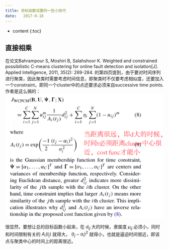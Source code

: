 ```yaml
--- 
title: 目标函数设置的一些小技巧
date:   2017-9-18
---
```




* content
{:toc}


## 直接相乘
在论文Bahrampour S, Moshiri B, Salahshoor K. Weighted and constrained possibilistic C-means clustering for online fault detection and isolation[J]. Applied Intelligence, 2011, 35(2): 269-284.
的第四页提到，由于要对时间序列进行聚类，因此聚类时需要考虑时间信息，即聚类时不仅要考虑相似度，还要加入一个constraint，即同一个cluster中的点还要求必须来自successive time points.
作者是这么搞的：
![](toconstraintheobjectfunction\formula8.png)

很显然，要想让总的目标函数小起来，在 $d_{ij}$ 大的时候，隶属度 $\mu_{ij}$ 必须小，同时 和时间限制有关的 $A_i(t_j)$ 就得大， $(t_j-\alpha_i)^2$ 就得小，也就是逼迫时间很近，即该点与聚类中心的时间上的距离很近。